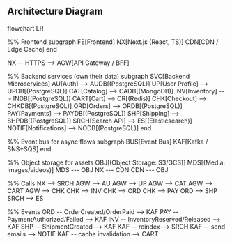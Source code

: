 ## Architecture Diagram

flowchart LR

  %% Frontend
  subgraph FE[Frontend]
    NX[Next.js (React, TS)]
    CDN[CDN / Edge Cache]
  end

  NX -- HTTPS --> AGW[API Gateway / BFF]

  %% Backend services (own their data)
  subgraph SVC[Backend Microservices]
    AU[Auth] --> AUDB[(PostgreSQL)]
    UP[User Profile] --> UPDB[(PostgreSQL)]
    CAT[Catalog] --> CADB[(MongoDB)]
    INV[Inventory] --> INDB[(PostgreSQL)]
    CART[Cart] --> CR[(Redis)]
    CHK[Checkout] --> CHKDB[(PostgreSQL)]
    ORD[Orders] --> ORDB[(PostgreSQL)]
    PAY[Payments] --> PAYDB[(PostgreSQL)]
    SHP[Shipping] --> SHPDB[(PostgreSQL)]
    SRCH[Search API] --> ES[(Elasticsearch)]
    NOTIF[Notifications] --> NODB[(PostgreSQL)]
  end

  %% Event bus for async flows
  subgraph BUS[Event Bus]
    KAF[Kafka / SNS+SQS]
  end

  %% Object storage for assets
  OBJ[(Object Storage: S3/GCS)]
  MDS[(Media: images/videos)]
  MDS --- OBJ
  NX --- CDN
  CDN --- OBJ

  %% Calls
  NX --> SRCH
  AGW --> AU
  AGW --> UP
  AGW --> CAT
  AGW --> CART
  AGW --> CHK
  CHK --> INV
  CHK --> ORD
  CHK --> PAY
  ORD --> SHP
  SRCH --> ES

  %% Events
  ORD -- OrderCreated/OrderPaid --> KAF
  PAY -- PaymentAuthorized/Failed --> KAF
  INV -- InventoryReserved/Released --> KAF
  SHP -- ShipmentCreated --> KAF
  KAF -- reindex --> SRCH
  KAF -- send emails --> NOTIF
  KAF -- cache invalidation --> CART
